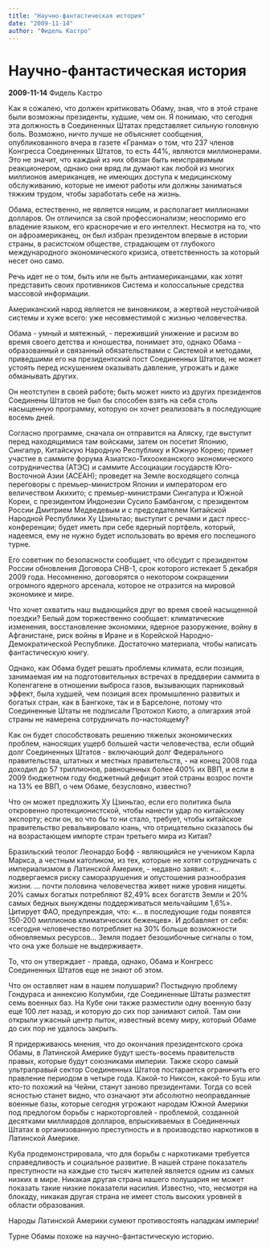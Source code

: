 ```yaml
---
title: "Научно-фантастическая история"
date: "2009-11-14"
author: "Фидель Кастро"
---
```


# Научно-фантастическая история

**2009-11-14** Фидель Кастро

Как я сожалею, что должен критиковать Обаму, зная, что в этой стране были возможны президенты, худшие, чем он. Я понимаю, что сегодня эта должность в Соединенных Штатах представляет сильную головную боль. Возможно, ничто лучше не объясняет сообщения, опубликованного вчера в газете «Гранма» о том, что 237 членов Конгресса Соединенных Штатов, то есть 44%, являются миллионерами. Это не значит, что каждый из них обязан быть неисправимым реакционером, однако они вряд ли думают как любой из многих миллионов американцев, не имеющих доступа к медицинскому обслуживанию, которые не имеют работы или должны заниматься тяжким трудом, чтобы заработать себе на жизнь.

Обама, естественно, не является нищим, и располагает миллионами долларов. Он отличился за свой профессионализм; неоспоримо его владение языком, его красноречие и его интеллект. Несмотря на то, что он афроамериканец, он был избран президентом впервые в истории страны, в расистском обществе, страдающем от глубокого международного экономического кризиса, ответственность за который несет оно само.

Речь идет не о том, быть или не быть антиамериканцами, как хотят представить своих противников Cистема и колоссальные средства массовой информации.

Американский народ является не виновником, а жертвой неустойчивой системы и хуже всего: уже несовместимой с жизнью человечества.

Обама - умный и мятежный, - переживший унижение и расизм во время своего детства и юношества, понимает это, однако Обама - образованный и связанный обязательствами с Cистемой и методами, приведшими его на президентский пост Соединенных Штатов, не может устоять перед искушением оказывать давление, угрожать и даже обманывать других.

Он неотступен в своей работе; быть может никто из других президентов Соединены Штатов не был бы способен взять на себя столь насыщенную программу, которую он хочет реализовать в последующие восемь дней.

Согласно программе, сначала он отправится на Аляску, где выступит перед находящимися там войсками, затем он посетит Японию, Сингапур, Китайскую Народную Республику и Южную Корею; примет участие в саммите форума Азиатско-Тихоокеанского экономического сотрудничества (АТЭС) и саммите Ассоциации государств Юго-Восточной Азии (АСЕАН); проведет на Земле восходящего солнца переговоры с премьер-министром Японии и императором его величеством Акихито; с премьер-министрами Сингапура и Южной Кореи, с президентом Индонезии Сусило Бамбангом, с президентом России Дмитрием Медведевым и с председателем Китайской Народной Республики Ху Цзиньтао; выступит с речами и даст пресс-конференции; будет иметь при себе ядерный портфель, который, надеемся, ему не нужно будет использовать во время его поспешного турне.

Его советник по безопасности сообщает, что обсудит с президентом России обновления Договора СНВ-1, срок которого истекает 5 декабря 2009 года. Несомненно, договорятся о некотором сокращении огромного ядерного арсенала, которое не отразится на мировой экономике и мире.

Что хочет охватить наш выдающийся друг во время своей насыщенной поездки? Белый дом торжественно сообщает: климатические изменения, восстановление экономики, ядерное разоружение, войну в Афганистане, риск войны в Иране и в Корейской Народно-Демократической Республике. Достаточно материала, чтобы написать фантастическую книгу.

Однако, как Обама будет решать проблемы климата, если позиция, занимаемая им на подготовительных встречах в преддверии саммита в Копенгагене в отношении выброса газов, вызывающих парниковый эффект, была худшей, чем позиция всех промышленно развитых и богатых стран, как в Бангкоке, так и в Барселоне, потому что Соединенные Штаты не подписали Протокол Киото, а олигархия этой страны не намерена сотрудничать по-настоящему?

Как он будет способствовать решению тяжелых экономических проблем, наносящих ущерб большей части человечества, если общий долг Соединенных Штатов - включающий долг Федерального правительства, штатных и местных правительств, - на конец 2008 года доходил до 57 триллионов, равноценных более 400% их ВВП, и если в 2009 бюджетном году бюджетный дефицит этой страны возрос почти на 13% ее ВВП, о чем Обаме, безусловно, известно?

Что он может предложить Ху Цзиньтао, если  его политика была откровенно протекционистской, чтобы нанести удар по китайскому экспорту; если он, во что бы то ни стало, требует, чтобы китайское правительство ревальвировало юань,  что отрицательно сказалось бы на возрастающем импорте стран третьего мира из Китая?

Бразильский теолог Леонардо Бофф - являющийся не учеником Карла Маркса, а честным католиком, из тех, которые не хотят сотрудничать с империализмом в Латинской Америке, - недавно заявил: «... подвергаемся риску саморазрушения и опустошения разнообразия жизни. ... почти половина человечества живет ниже уровня нищеты. 20% самых богатых потребляют 82,49% всех богатств Земли и 20% самых бедных вынуждены поддерживаться мельчайшим 1,6%». Цитирует ФАО, предупреждая, что: «... в последующие годы появятся 150-200 миллионов климатических беженцев». И добавляет от себя: «сегодня человечество потребляет на 30% больше возможности обновляемых ресурсов... Земля подает безошибочные сигналы о том, что она уже больше не выдерживает».

То, что он утверждает - правда, однако, Обама и Конгресс Соединенных Штатов еще не знают об этом.

Что он оставляет нам в нашем полушарии? Постыдную проблему Гондураса и аннексию Колумбии, где Соединенные Штаты разместят семь военных баз. На Кубе они также разместили одну военную базу еще 100 лет назад, и которую до сих пор занимают силой. Там они открыли ужасный центр пыток, известный всему миру, который Обаме до сих пор не удалось закрыть.

Я придерживаюсь мнения, что до окончания президентского срока Обамы, в Латинской Америке будут шесть-восемь правительств правых, которые будут союзниками империи. Также скоро самый ультраправый сектор Соединенных Штатов постарается ограничить его правление периодом в четыре года. Какой-то Никсон, какой-то Буш или кто-то похожий на Чейни, станут заново президентами. Тогда со всей ясностью станет видно, что означают эти абсолютно неоправданные военные базы, которые сегодня угрожают народам Южной Америки под предлогом борьбы с наркоторговлей - проблемой, созданной десятками миллиардов долларов, впрыскиваемых в Соединенных Штатах в организованную преступность и в производство наркотиков в Латинской Америке.

Куба продемонстрировала, что для борьбы с наркотиками требуется справедливость и социальное развитие. В нашей стране показатель преступности на каждые сто тысяч жителей является одним из самых низких в мире. Никакая другая страна нашего полушария не может показать такие низкие показатели насилия. Известно, что, несмотря на блокаду, никакая другая страна не имеет столь высоких уровней в области образования.

Народы Латинской Америки сумеют противостоять нападкам империи!

Турне Обамы похоже на научно-фантастическую историю.